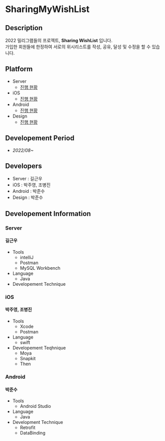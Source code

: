 # SharingMyWishList

## Description
2022 밀리그램들의 프로젝트, **Sharing WishList** 입니다.<br/>
가입한 회원들에 한정하여 서로의 위시리스트를 작성, 공유, 달성 및 수정을 할 수 있습니다.

## Platform
- Server
  - [진행 현황](https://github.com/gilgeunwoo/Gram2022-1grade-project)
- iOS
  - [진행 현황](https://github.com/GRAM-DSM/SharingMyWishlist-iOS)
- Android
  - [진행 현황](https://github.com/GRAM-DSM/SharingMyWishlist-Android)
- Design
  - [진행 현황](https://github.com/JunJaBoy/Design/tree/JS/DailyBriefing)

## Developement Period
- *2022/08~*

## Developers
- Server : 길근우
- iOS : 박주영, 조병진
- Android : 박준수
- Design : 박준수

## Developement Information
### Server
#### 길근우
- Tools
  - intelliJ
  - Postman
  - MySQL Workbench
- Language
  - Java
- Developement Technique

### iOS
#### 박주영, 조병진
- Tools
  - Xcode
  - Postman
- Language
  - swift
- Developement Teqhnique
  - Moya
  - Snapkit
  - Then

### Android
#### 박준수
- Tools
  - Android Studio
- Language
  - Java
- Development Technique
  - Retrofit
  - DataBinding
